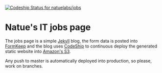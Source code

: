 [![Codeship Status for natuelabs/jobs](https://www.codeship.io/projects/0b0b6140-3cfb-0132-78d8-524bbe6961f6/status)](https://www.codeship.io/projects/43138)

Natue's IT jobs page
====

The jobs page is a simple [Jekyll](http://jekyllrb.com/) blog, the form data is
posted into [FormKeep](https://formkeep.com) and the blog uses
[CodeShip](https://www.codeship.io) to continuous deploy the generated static
website into [Amazon's S3](http://aws.amazon.com/s3/).

Any push to master is automatically deployed into production, so please, work
on branches.
